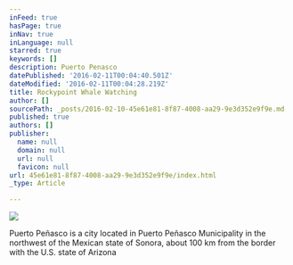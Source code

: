 ```yaml
---
inFeed: true
hasPage: true
inNav: true
inLanguage: null
starred: true
keywords: []
description: Puerto Penasco
datePublished: '2016-02-11T00:04:40.501Z'
dateModified: '2016-02-11T00:04:28.219Z'
title: Rockypoint Whale Watching
author: []
sourcePath: _posts/2016-02-10-45e61e81-8f87-4008-aa29-9e3d352e9f9e.md
published: true
authors: []
publisher:
  name: null
  domain: null
  url: null
  favicon: null
url: 45e61e81-8f87-4008-aa29-9e3d352e9f9e/index.html
_type: Article

---
```

![](https://the-grid-user-content.s3-us-west-2.amazonaws.com/a496a260-f52f-43a4-8b9e-0a526e4e6660.jpg)

[][0]Puerto Peñasco is a city located in Puerto Peñasco Municipality in the northwest of the Mexican state of Sonora, about 100 km from the border with the U.S. state of Arizona[][0]

[0]: null